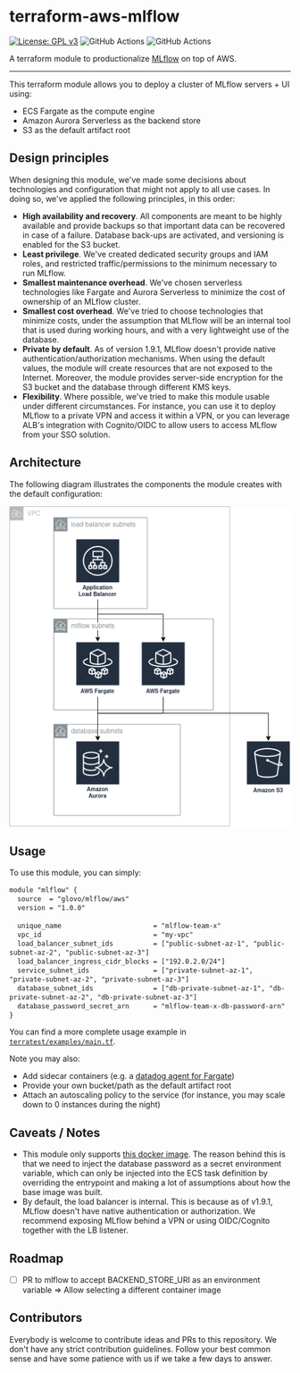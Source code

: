 # terraform-aws-mlflow
[![License: GPL v3](https://img.shields.io/badge/License-GPLv3-blue.svg)](./LICENSE)
![GitHub Actions](https://github.com/Glovo/terraform-aws-mlflow/workflows/Static%20analysis/badge.svg)
![GitHub Actions](https://github.com/Glovo/terraform-aws-mlflow/workflows/Infrastructure%20tests/badge.svg)

A terraform module to productionalize [MLflow](https://mlflow.org) on top of AWS.

---

This terraform module allows you to deploy a cluster of MLflow servers + UI using:

- ECS Fargate as the compute engine
- Amazon Aurora Serverless as the backend store
- S3 as the default artifact root


## Design principles

When designing this module, we've made some decisions about technologies and configuration that might not apply to all use cases. In doing so, we've applied the following principles, in this order:

- __High availability and recovery__. All components are meant to be highly available and provide backups so that important data can be recovered in case of a failure. Database back-ups are activated, and versioning is enabled for the S3 bucket.
- __Least privilege__. We've created dedicated security groups and IAM roles, and restricted traffic/permissions to the minimum necessary to run MLflow.
- __Smallest maintenance overhead__. We've chosen serverless technologies like Fargate and Aurora Serverless to minimize the cost of ownership of an MLflow cluster.
- __Smallest cost overhead__. We've tried to choose technologies that minimize costs, under the assumption that MLflow will be an internal tool that is used during working hours, and with a very lightweight use of the database.
- __Private by default__. As of version 1.9.1, MLflow doesn't provide native authentication/authorization mechanisms. When using the default values, the module will create resources that are not exposed to the Internet. Moreover, the module provides server-side encryption for the S3 bucket and the database through different KMS keys.
- __Flexibility__. Where possible, we've tried to make this module usable under different circumstances. For instance, you can use it to deploy MLflow to a private VPN and access it within a VPN, or you can leverage ALB's integration with Cognito/OIDC to allow users to access MLflow from your SSO solution.


## Architecture

The following diagram illustrates the components the module creates with the default configuration:

![Architecture Diagram](diagrams/architecture.png)


## Usage

To use this module, you can simply:

```hcl
module "mlflow" {
  source  = "glovo/mlflow/aws"
  version = "1.0.0"

  unique_name                       = "mlflow-team-x"
  vpc_id                            = "my-vpc"
  load_balancer_subnet_ids          = ["public-subnet-az-1", "public-subnet-az-2", "public-subnet-az-3"]
  load_balancer_ingress_cidr_blocks = ["192.0.2.0/24"]
  service_subnet_ids                = ["private-subnet-az-1", "private-subnet-az-2", "private-subnet-az-3"]
  database_subnet_ids               = ["db-private-subnet-az-1", "db-private-subnet-az-2", "db-private-subnet-az-3"]
  database_password_secret_arn      = "mlflow-team-x-db-password-arn"
}
```

You can find a more complete usage example in [`terratest/examples/main.tf`](terratest/examples/main.tf).

Note you may also:

- Add sidecar containers (e.g. a [datadog agent for Fargate](https://www.datadoghq.com/blog/monitor-aws-fargate/))
- Provide your own bucket/path as the default artifact root
- Attach an autoscaling policy to the service (for instance, you may scale down to 0 instances during the night)


## Caveats / Notes

* This module only supports [this docker image](https://hub.docker.com/r/larribas/mlflow). The reason behind this is that we need to inject the database password as a secret environment variable, which can only be injected into the ECS task definition by overriding the entrypoint and making a lot of assumptions about how the base image was built.
* By default, the load balancer is internal. This is because as of v1.9.1, MLflow doesn't have native authentication or authorization. We recommend exposing MLflow behind a VPN or using OIDC/Cognito together with the LB listener.


## Roadmap

- [ ] PR to mlflow to accept BACKEND_STORE_URI as an environment variable => Allow selecting a different container image


## Contributors

Everybody is welcome to contribute ideas and PRs to this repository. We don't have any strict contribution guidelines. Follow your best common sense and have some patience with us if we take a few days to answer.
